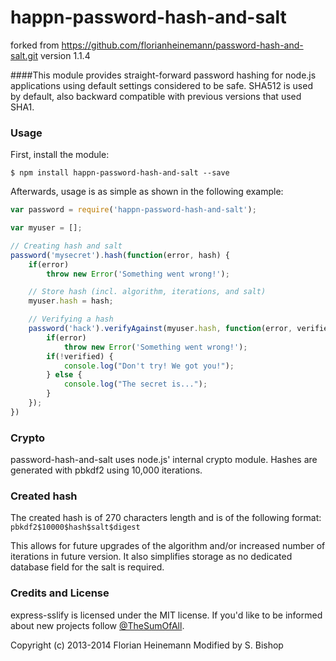 
happn-password-hash-and-salt
======================

forked from https://github.com/florianheinemann/password-hash-and-salt.git
version 1.1.4

####This module provides straight-forward password hashing for node.js applications using default settings considered to be safe. SHA512 is used by default, also backward compatible with previous versions that used SHA1.


### Usage

First, install the module:

`$ npm install happn-password-hash-and-salt --save`

Afterwards, usage is as simple as shown in the following example:
```javascript
var password = require('happn-password-hash-and-salt');

var myuser = [];

// Creating hash and salt
password('mysecret').hash(function(error, hash) {
	if(error)
		throw new Error('Something went wrong!');

	// Store hash (incl. algorithm, iterations, and salt)
	myuser.hash = hash;

	// Verifying a hash
	password('hack').verifyAgainst(myuser.hash, function(error, verified) {
		if(error)
			throw new Error('Something went wrong!');
		if(!verified) {
			console.log("Don't try! We got you!");
		} else {
			console.log("The secret is...");
		}
	});
})

```

### Crypto
password-hash-and-salt uses node.js' internal crypto module. Hashes are generated with pbkdf2 using 10,000 iterations.

### Created hash
The created hash is of 270 characters length and is of the following format:
`pbkdf2$10000$hash$salt$digest`

This allows for future upgrades of the algorithm and/or increased number of iterations in future version. It also simplifies storage as no dedicated database field for the salt is required.

### Credits and License
express-sslify is licensed under the MIT license. If you'd like to be informed about new projects follow   [@TheSumOfAll](http://twitter.com/TheSumOfAll/).

Copyright (c) 2013-2014 Florian Heinemann
Modified by S. Bishop
